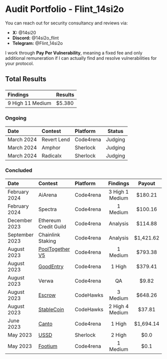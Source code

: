 # Audit Portfolio - Flint_14si2o

You can reach out for security consultancy and reviews via:

- **X:** @14si20
- **Discord:** @14si2o_flint 
- **Telegram:** @Flint_14si2o

I work through **Pay Per Vulnerability**, meaning a fixed fee and only additional remuneration if I can actually find and resolve vulnerabilities for your protocol.   


## Total Results

### 
| Findings             | Results    | 
|:-------------------|:-------------|
| 9 High 11 Medium  | $5.380 |




### Ongoing
| Date             | Contest                                                                       | Platform                                                                                 |  Status |
|:-------------------|:------------------------------------------------------------------------------|:--------------------------------------------------------------------------------------------|:-------:|
|March 2024  | Revert Lend | Code4rena | Judging |
|March 2024  | Amphor | Sherlock | Judging |
|March 2024  | Radicalx | Sherlock | Judging |


### Concluded
| Date             | Contest                                                                       | Platform                                                                                 | Findings | Payout |
|:-------------------|:------------------------------------------------------------------------------|:--------------------------------------------------------------------------------------------|:-------:|:-------:|
|February 2024  | AiArena | Code4rena | 3 High 1 Medium | $180.21 |
|February 2024  | Spectra | Code4rena | 1 Medium | $100.16 |
|December 2023  | Ethereum Credit Guild | Code4rena | Analysis  | $114.88 |
|September 2023  | Chainlink Staking | Code4rena | Analysis  | $1,421.62|
|August 2023  | [PoolTogether V5](https://code4rena.com/reports/2023-08-pooltogether) | Code4rena | 1 Medium  | $793.38|
|August 2023  | [GoodEntry](https://code4rena.com/reports/2023-08-goodentry) | Code4rena | 1 High  | $379.41|
|August 2023  | Verwa | Code4rena | QA  | $9.82|
|August 2023  | [Escrow](https://www.codehawks.com/report/cljyfxlc40003jq082s0wemya) | CodeHawks | 3 Medium  | $648.26|
|August 2023  | [StableCoin](https://www.codehawks.com/report/cljx3b9390009liqwuedkn0m0) | CodeHawks | 2 High 4 Medium  | $37.81|
|June 2023 | [Canto](https://code4rena.com/reports/2023-06-canto#h-01-pre-defined-limit-is-different-from-the-spec)   | Code4rena | 1 High  | $1,694.14|
|May 2023  | [USSD](https://audits.sherlock.xyz/contests/82/report)    | Sherlock | 2 High  | $0.0|
|May 2023  | [Footium](https://audits.sherlock.xyz/contests/71/report) | Code4rena | 1 Medium  | $0.1|
